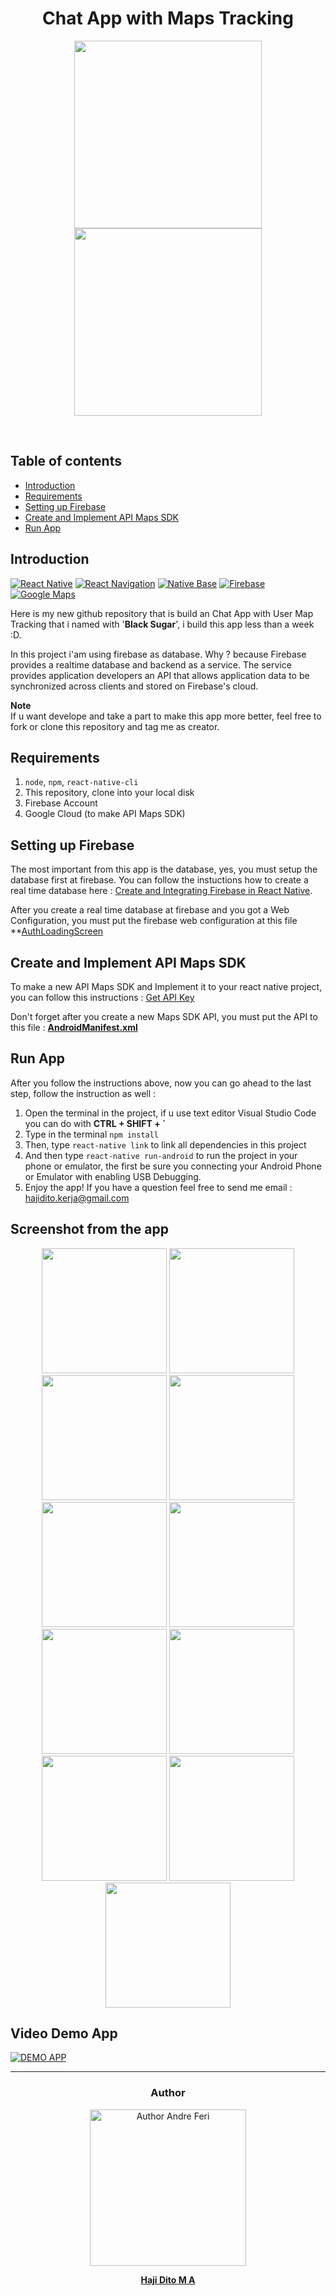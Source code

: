 <h1 align="center">Chat App with Maps Tracking</h1>

<p align="center">
  <img src="https://cdn-images-1.medium.com/max/2400/1*iTAHnz8gq1UkwTa_1sGYdw.png" height=300 />
  <img src="http://pluspng.com/img-png/google-maps-png-google-maps-icon-1600.png" height=300 />
</p>

<br>

## Table of contents
* [Introduction](#introduction)
* [Requirements](#requirements)
* [Setting up Firebase](#setting-up-firebase)
* [Create and Implement API Maps SDK](#Create-and-Implement-API-Maps-SDK)
* [Run App](#run-app)

## Introduction
[![React Native](https://img.shields.io/badge/React%20Native-0.59-blue.svg?style=rounded-square)](https://facebook.github.io/react-native/)
[![React Navigation](https://img.shields.io/badge/React%20Navigation-^3.11-purple.svg?style=rounded-square)](https://reactnavigation.org)
[![Native Base](https://img.shields.io/badge/Native%20Base-^2.12.1-blue.svg?style=rounded-square)](http://nativebase.io)
[![Firebase](https://img.shields.io/badge/Firebase-orange.svg?style=rounded-square)](https://console.firebase.google.com)
[![Google Maps](https://img.shields.io/badge/Google%20Maps-green.svg?style=rounded-square)](https://cloud.google.com/maps-platform)
<br>

Here is my new github repository that is build an Chat App with User Map Tracking that i named with '**Black Sugar**', i build this app less than a week :D.

In this project i'am using firebase as database. Why ? because Firebase provides a realtime database and backend as a service. The service provides application developers an API that allows application data to be synchronized across clients and stored on Firebase's cloud.

**Note**<br>
If u want develope and take a part to make this app more better, feel free to fork or clone this repository and tag me as creator.

## Requirements
1. `node`, `npm`, `react-native-cli`
1. This repository, clone into your local disk
2. Firebase Account
3. Google Cloud (to make API Maps SDK)

## Setting up Firebase

The most important from this app is the database, yes, you must setup the database first at firebase. You can follow the instuctions how to create a real time database here : [Create and Integrating Firebase in React Native](https://www.metizsoft.com/blog/real-time-firebase-integration-with-react-native).

After you create a real time database at firebase and you got a Web Configuration, you must put the firebase web configuration at this file **[AuthLoadingScreen](https://github.com/hajidito/ReactNative-GoogleMaps-Firebase-ChatApp-BlackSugar/blob/master/src/Screens/AuthLoading.js)

## Create and Implement API Maps SDK

To make a new API Maps SDK and Implement it to your react native project, you can follow this instructions : [Get API Key](https://developers.google.com/maps/documentation/android-sdk/get-api-key)

Don't forget after you create a new Maps SDK API, you must put the API to this file : **[AndroidManifest.xml](https://github.com/hajidito/ReactNative-GoogleMaps-Firebase-ChatApp-BlackSugar/blob/master/android/app/src/main/AndroidManifest.xml)**

## Run App

After you follow the instructions above, now you can go ahead to the last step, follow the instruction as well :
1. Open the terminal in the project, if u use text editor Visual Studio Code you can do with **CTRL + SHIFT + `**
2. Type in the terminal `npm install`
3. Then, type `react-native link` to link all dependencies in this project
4. And then type `react-native run-android` to run the project in your phone or emulator, the first be sure you connecting your Android Phone or Emulator with enabling USB Debugging.
5. Enjoy the app! If you have a question feel free to send me email : [hajidito.kerja@gmail.com](mailto:hajidito.kerja@gmail.com)

## Screenshot from the app
<p align='center'>
  <span>
  <img src='https://github.com/hajidito/ReactNative-GoogleMaps-Firebase-ChatApp-BlackSugar/blob/master/Screenshot_20190730-145521.png' width=200 />
  <img src='https://github.com/hajidito/ReactNative-GoogleMaps-Firebase-ChatApp-BlackSugar/blob/master/Screenshot_20190730-124048.png' width=200 />
  <img src='https://github.com/hajidito/ReactNative-GoogleMaps-Firebase-ChatApp-BlackSugar/blob/master/Screenshot_20190730-124106.png' width=200 />
  <img src='https://github.com/hajidito/ReactNative-GoogleMaps-Firebase-ChatApp-BlackSugar/blob/master/Screenshot_20190730-145951.jpg' width=200 />
  <img src='https://github.com/hajidito/ReactNative-GoogleMaps-Firebase-ChatApp-BlackSugar/blob/master/Screenshot_20190730-124639.png' width=200 />
  <img src='https://github.com/hajidito/ReactNative-GoogleMaps-Firebase-ChatApp-BlackSugar/blob/master/Screenshot_20190730-124647.png' width=200 />
  <img src='https://github.com/hajidito/ReactNative-GoogleMaps-Firebase-ChatApp-BlackSugar/blob/master/Screenshot_20190730-124655.png' width=200 />
  <img src='https://github.com/hajidito/ReactNative-GoogleMaps-Firebase-ChatApp-BlackSugar/blob/master/Screenshot_20190730-124704.png' width=200 />
  <img src='https://github.com/hajidito/ReactNative-GoogleMaps-Firebase-ChatApp-BlackSugar/blob/master/Screenshot_20190730-124712.png' width=200 />
  <img src='https://github.com/hajidito/ReactNative-GoogleMaps-Firebase-ChatApp-BlackSugar/blob/master/Screenshot_20190730-124743.png' width=200 />
  <img src='https://github.com/hajidito/ReactNative-GoogleMaps-Firebase-ChatApp-BlackSugar/blob/master/Screenshot_20190730-125032.png' width=200 />
  </span>
</p>

## Video Demo App

[![DEMO APP](https://img.youtube.com/vi/DVjXG4Vvz_M/0.jpg)](https://youtu.be/DVjXG4Vvz_M)

<hr>

<h3 align="center">Author</h3>

<p align="center">
<a href="https://github.com/hajidito">
  <img alt="Author Andre Feri" title="git author" src="https://avatars3.githubusercontent.com/u/50772146?s=460&v=4" width="250" />
</a>
<p align="center"><b><a href="https://github.com/hajidito">Haji Dito M A</a></b></p>
</p>

